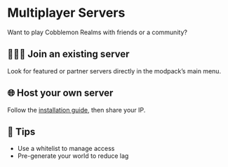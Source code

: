 # Multiplayer Servers

Want to play Cobblemon Realms with friends or a community?

## 🧑‍🤝‍🧑 Join an existing server

Look for featured or partner servers directly in the modpack’s main menu.

## 🌐 Host your own server

Follow the [installation guide](installation.md#🌐-multiplayer-server-setup), then share your IP.

## 🔐 Tips

- Use a whitelist to manage access
- Pre-generate your world to reduce lag
